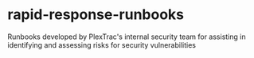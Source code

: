 # rapid-response-runbooks
Runbooks developed by PlexTrac's internal security team for assisting in identifying and assessing risks for security vulnerabilities
